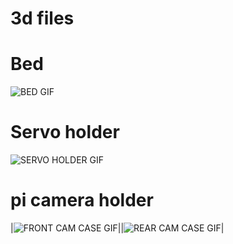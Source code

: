 # 3d files
# Bed
![BED GIF](https://github.com/user-attachments/assets/df8034bd-68df-4e63-857b-78a5f76c4889)
# Servo holder
![SERVO HOLDER GIF](https://github.com/user-attachments/assets/eec66e4d-c95c-418d-9d94-6343c7c1dce8)
# pi camera holder
|![FRONT CAM CASE GIF](https://github.com/user-attachments/assets/ee1b55e1-d7c6-4e17-94a3-e7934e88fa57)||![REAR CAM CASE GIF](https://github.com/user-attachments/assets/b2acd71e-a638-43dd-8a12-8f3d153a2cd8)|





